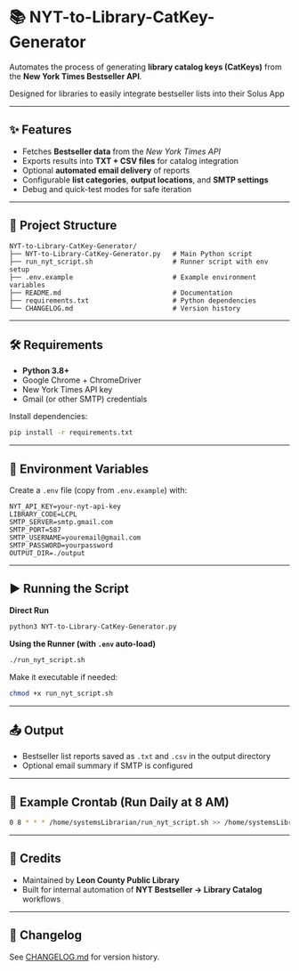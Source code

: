 # 📚 NYT-to-Library-CatKey-Generator

Automates the process of generating **library catalog keys (CatKeys)** from the **New York Times Bestseller API**.  

Designed for libraries to easily integrate bestseller lists into their Solus App

---

## ✨ Features

- Fetches **Bestseller data** from the *New York Times API*  
- Exports results into **TXT + CSV files** for catalog integration  
- Optional **automated email delivery** of reports  
- Configurable **list categories**, **output locations**, and **SMTP settings**  
- Debug and quick-test modes for safe iteration  

---

## 📁 Project Structure

```
NYT-to-Library-CatKey-Generator/
├── NYT-to-Library-CatKey-Generator.py   # Main Python script
├── run_nyt_script.sh                    # Runner script with env setup
├── .env.example                         # Example environment variables
├── README.md                            # Documentation
├── requirements.txt                     # Python dependencies
└── CHANGELOG.md                         # Version history
```

---

## 🛠 Requirements

- **Python 3.8+**  
- Google Chrome + ChromeDriver  
- New York Times API key  
- Gmail (or other SMTP) credentials  

Install dependencies:

```bash
pip install -r requirements.txt
```

---

## 🔑 Environment Variables

Create a `.env` file (copy from `.env.example`) with:

```
NYT_API_KEY=your-nyt-api-key
LIBRARY_CODE=LCPL
SMTP_SERVER=smtp.gmail.com
SMTP_PORT=587
SMTP_USERNAME=youremail@gmail.com
SMTP_PASSWORD=yourpassword
OUTPUT_DIR=./output
```

---

## ▶️ Running the Script

**Direct Run**

```bash
python3 NYT-to-Library-CatKey-Generator.py
```

**Using the Runner (with `.env` auto-load)**

```bash
./run_nyt_script.sh
```

Make it executable if needed:

```bash
chmod +x run_nyt_script.sh
```

---

## 📤 Output

- Bestseller list reports saved as `.txt` and `.csv` in the output directory  
- Optional email summary if SMTP is configured  

---

## 📅 Example Crontab (Run Daily at 8 AM)

```bash
0 8 * * * /home/systemsLibrarian/run_nyt_script.sh >> /home/systemsLibrarian/logs/nyt.log 2>&1
```

---

## 🤝 Credits

- Maintained by **Leon County Public Library**  
- Built for internal automation of **NYT Bestseller → Library Catalog** workflows  

---

## 📝 Changelog

See [CHANGELOG.md](CHANGELOG.md) for version history.
